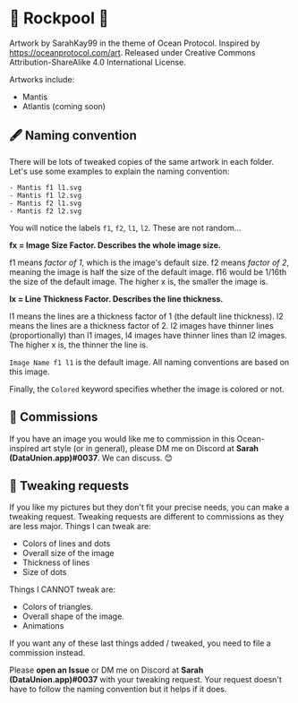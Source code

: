 # 🎨 Rockpool 🎨
Artwork by SarahKay99 in the theme of Ocean Protocol. Inspired by https://oceanprotocol.com/art. Released under Creative Commons Attribution-ShareAlike 4.0 International License.

Artworks include:

- Mantis
- Atlantis (coming soon)

## 🖋️ Naming convention
There will be lots of tweaked copies of the same artwork in each folder. Let's use some examples to explain the naming convention:

```
- Mantis f1 l1.svg
- Mantis f1 l2.svg
- Mantis f2 l1.svg
- Mantis f2 l2.svg
```

You will notice the labels `f1`, `f2`, `l1`, `l2`. These are not random...

**fx = Image Size Factor. Describes the whole image size.**

f1 means *factor of 1*, which is the image's default size. f2 means *factor of 2*, meaning the image is half the size of the default image. f16 would be 1/16th the size of the default image. The higher x is, the smaller the image is.


**lx = Line Thickness Factor. Describes the line thickness.**

l1 means the lines are a thickness factor of 1 (the default line thickness). l2 means the lines are a thickness factor of 2. l2 images have thinner lines (proportionally) than l1 images, l4 images have thinner lines than l2 images. The higher x is, the thinner the line is.

`Image Name f1 l1` is the default image. All naming conventions are based on this image.


Finally, the `Colored` keyword specifies whether the image is colored or not. 

## 🍦 Commissions

If you have an image you would like me to commission in this Ocean-inspired art style (or in general), please DM me on Discord at **Sarah (DataUnion.app)#0037**. We can discuss. 😊

## 🧜 Tweaking requests 

If you like my pictures but they don't fit your precise needs, you can make a tweaking request. Tweaking requests are different to commissions as they are less major. Things I can tweak are:

- Colors of lines and dots
- Overall size of the image
- Thickness of lines 
- Size of dots

Things I CANNOT tweak are:

- Colors of triangles.
- Overall shape of the image.
- Animations

If you want any of these last things added / tweaked, you need to file a commission instead.

Please **open an Issue** or DM me on Discord at **Sarah (DataUnion.app)#0037** with your tweaking request. Your request doesn't have to follow the naming convention but it helps if it does.
